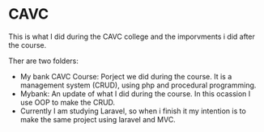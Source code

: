 # CAVC
This is what I did during the CAVC college and the imporvments i did after the course.

Ther are two folders:

  * My bank CAVC Course: Porject we did during the course. It is a management system (CRUD), using php and procedural programming.
  * Mybank: An update of what I did during the course. In this ocassion I use OOP to make the CRUD.
  * Currently I am studying Laravel, so when i finish it my intention is to make the same project using laravel and MVC.
